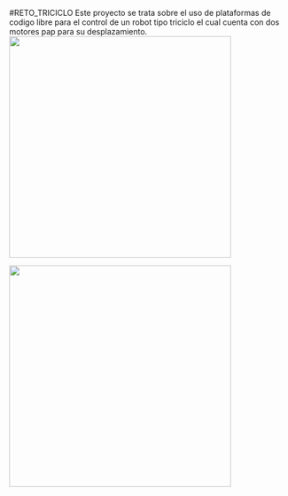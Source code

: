 #RETO_TRICICLO
Este proyecto se trata sobre el uso de plataformas de codigo libre para el control de un robot tipo triciclo el cual cuenta con dos motores pap para su desplazamiento.
<br>
<img src="https://lh3.googleusercontent.com/0LKtCuY8y_0mat_VBd74g5FYEjK7mFEYrL5M8Br7wUJMflqZNbzaGrKboW9lZmorq-mF3TOkoc5f7ohwI80Fy0L-AEN8VA7RBYDvuscFyYBGfvZz9Fy2fdIVPqxBxyyfOAMvEsDtGRRmemeDap-UAbBZz81jmy-l6TOeJ0Ri4ogCErnRGPoP8cCWor6s49KlOrOy6BwnCuUkFDDM0PlPmEjnP3HuMu4u6bVcE4TVh0w-JoL-T43DqLjcqzNZivum4tGbMXhNyRouxIuNdDtmn2qsAPjozBo9-n3eH7iti1H0afW4-NF0YdnliHz2TxaAYUwjTaygKUWbvEYbbUxd9yNlM95J3LEOcoJYWtJzDWUo6S_Cyep9a9XsrH7VKtgqaKe4ZbfwpLWVAoPouyiopdB47zJxc4D6IgL5DHmAYoyjJzT7EE6LFMrM3zB1FSqXMPdrWHXADaOEiXNVKnfltPfkoMyNXATQuFfThg_ZMFFSLhrHp_JAPKmEFWryn651n584jPupQ-MCUq1ccqd8pPus9PkoKPL23gVbIWzlZNaWI8th6Edbf5nzpbuJTsm9UPGT6SLhvjyZIL_iSD57RJcQT1Iv8AAU1hyUkrI=w716-h954-no" width="400" height="400" />

<img src="https://lh3.googleusercontent.com/vf4NOZYLmOFCKmXp81VdpKvoEwLsjnBAaAl6ddRWD3zzGnsXR2zJF743lsWch8UBZSlZTsqj5ZSHi9LG_f_M888eH5U0u9iWjesOlYNVLmZqVKHKi2uCpndGqzYa8Whz0xFQGLTmaWQaAFoTj3n5X9Wt7ITsjy3rViuEXd0IBJoQR3y2nNF09lePWX2lXQAxWAszbaaM2EB1ylLJyFPBCFbGxmbFPgp5P_y4VSr4yR-RauMYyMJ3-6oCl4gVQjlHD_AZZ7tD0nJUYccqW9xfWVnKme0A6jCXff_9y0Ln-YwKF3l3gFxAy8xT_Np4RRzgbvyXKUsx8IIe9FTYe3rRNjAVXjuFYAqrlRI1U1B_2hP3CzMYCZkUkcs3bluDJj1_EF5LXZBL0yC42IJ4cAVL-SsnhS4o0BEY9jmJNOEvu39S61YJenfT50QkgV2B_GeqlJCA-RRZvABgEJrcOlQnDIVILGy6cXvkI3NkKk4J8IzV0N942jUKgTozYmKFuNlZ9x1IowVuqMLBHgoyzovAjJ8DNvPkYGNGC2ICE8aMUkPEejtCOugwnoAOkIjSHxWGBOnDtGDTBCSZYU2vgWewcUwMszZhOnSeimTOn7Y=s642-no" width="400" height="400"  />
